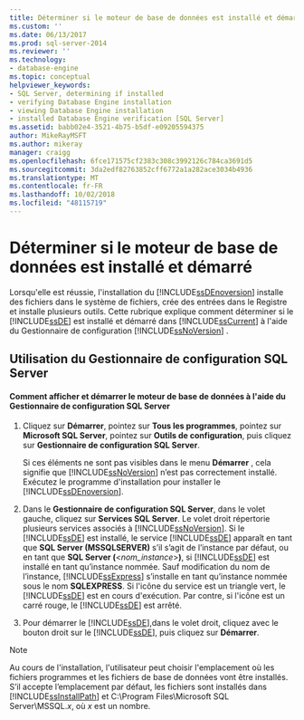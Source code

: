 ```yaml
---
title: Déterminer si le moteur de base de données est installé et démarré | Microsoft Docs
ms.custom: ''
ms.date: 06/13/2017
ms.prod: sql-server-2014
ms.reviewer: ''
ms.technology:
- database-engine
ms.topic: conceptual
helpviewer_keywords:
- SQL Server, determining if installed
- verifying Database Engine installation
- viewing Database Engine installation
- installed Database Engine verification [SQL Server]
ms.assetid: babb02e4-3521-4b75-b5df-e09205594375
author: MikeRayMSFT
ms.author: mikeray
manager: craigg
ms.openlocfilehash: 6fce171575cf2383c308c3992126c784ca3691d5
ms.sourcegitcommit: 3da2edf82763852cff6772a1a282ace3034b4936
ms.translationtype: MT
ms.contentlocale: fr-FR
ms.lasthandoff: 10/02/2018
ms.locfileid: "48115719"
---
```

# <a name="determine-whether-the-database-engine-is-installed-and-started"></a>Déterminer si le moteur de base de données est installé et démarré
  Lorsqu'elle est réussie, l'installation du [!INCLUDE[ssDEnoversion](../../includes/ssdenoversion-md.md)] installe des fichiers dans le système de fichiers, crée des entrées dans le Registre et installe plusieurs outils. Cette rubrique explique comment déterminer si le [!INCLUDE[ssDE](../../includes/ssde-md.md)] est installé et démarré dans [!INCLUDE[ssCurrent](../../includes/sscurrent-md.md)] à l'aide du Gestionnaire de configuration [!INCLUDE[ssNoVersion](../../includes/ssnoversion-md.md)] .  
  
##  <a name="SSMSProcedure"></a> Utilisation du Gestionnaire de configuration SQL Server  
  
#### <a name="how-to-view-and-start-the-database-engine-by-using-sql-server-configuration-manager"></a>Comment afficher et démarrer le moteur de base de données à l'aide du Gestionnaire de configuration SQL Server  
  
1.  Cliquez sur **Démarrer**, pointez sur **Tous les programmes**, pointez sur **Microsoft SQL Server**, pointez sur **Outils de configuration**, puis cliquez sur **Gestionnaire de configuration SQL Server**.  
  
     Si ces éléments ne sont pas visibles dans le menu **Démarrer** , cela signifie que [!INCLUDE[ssNoVersion](../../includes/ssnoversion-md.md)] n’est pas correctement installé. Exécutez le programme d'installation pour installer le [!INCLUDE[ssDEnoversion](../../includes/ssdenoversion-md.md)].  
  
2.  Dans le **Gestionnaire de configuration SQL Server**, dans le volet gauche, cliquez sur **Services SQL Server**. Le volet droit répertorie plusieurs services associés à [!INCLUDE[ssNoVersion](../../includes/ssnoversion-md.md)]. Si le [!INCLUDE[ssDE](../../includes/ssde-md.md)] est installé, le service [!INCLUDE[ssDE](../../includes/ssde-md.md)] apparaît en tant que **SQL Server (MSSQLSERVER)** s’il s’agit de l’instance par défaut, ou en tant que **SQL Server (**\<*nom_instance*>**)**, si [!INCLUDE[ssDE](../../includes/ssde-md.md)] est installé en tant qu’instance nommée. Sauf modification du nom de l’instance, [!INCLUDE[ssExpress](../../includes/ssexpress-md.md)] s’installe en tant qu’instance nommée sous le nom **SQLEXPRESS**. Si l'icône du service est un triangle vert, le [!INCLUDE[ssDE](../../includes/ssde-md.md)] est en cours d'exécution. Par contre, si l'icône est un carré rouge, le [!INCLUDE[ssDE](../../includes/ssde-md.md)] est arrêté.  
  
3.  Pour démarrer le [!INCLUDE[ssDE](../../includes/ssde-md.md)],dans le volet droit, cliquez avec le bouton droit sur le [!INCLUDE[ssDE](../../includes/ssde-md.md)], puis cliquez sur **Démarrer**.  
  
> [!NOTE]  
>  Au cours de l'installation, l'utilisateur peut choisir l'emplacement où les fichiers programmes et les fichiers de base de données vont être installés. S’il accepte l’emplacement par défaut, les fichiers sont installés dans [!INCLUDE[ssInstallPath](../../includes/ssinstallpath-md.md)] et C:\Program Files\Microsoft SQL Server\MSSQL.*x*, où *x* est un nombre.  
  
  
